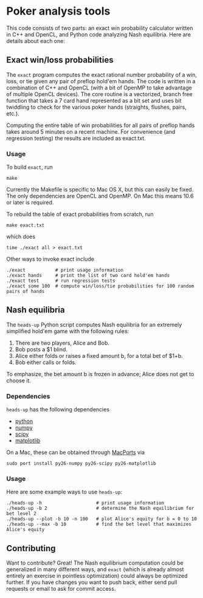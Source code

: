 Poker analysis tools
====================

This code consists of two parts: an exact win probability calculator written
in C++ and OpenCL, and Python code analyzing Nash equilibria.  Here are
details about each one:

Exact win/loss probabilities
----------------------------

The `exact` program computes the exact rational number probability of a win,
loss, or tie given any pair of preflop hold'em hands.  The code is written in
a combination of C++ and OpenCL (with a bit of OpenMP to take advantage of
multiple OpenCL devices).  The core routine is a vectorized, branch free
function that takes a 7 card hand represented as a bit set and uses bit
twiddling to check for the various poker hands (straights, flushes, pairs, etc.).

Computing the entire table of win probabilities for all pairs of preflop hands
takes around 5 minutes on a recent machine.  For convenience (and regression
testing) the results are included as exact.txt.

### Usage

To build `exact`, run

    make

Currently the Makefile is specific to Mac OS X, but this can easily be fixed.
The only dependencies are OpenCL and OpenMP.  On Mac this means 10.6 or later
is required.

To rebuild the table of exact probabilities from scratch, run

    make exact.txt

which does

    time ./exact all > exact.txt

Other ways to invoke exact include

    ./exact           # print usage information
    ./exact hands     # print the list of two card hold'em hands
    ./exact test      # run regression tests
    ./exact some 100  # compute win/loss/tie probabilities for 100 random pairs of hands

Nash equilibria
---------------

The `heads-up` Python script computes Nash equilibria for an extremely simplified
hold'em game with the following rules:

1. There are two players, Alice and Bob.
2. Bob posts a $1 blind.
3. Alice either folds or raises a fixed amount b, for a total bet of $1+b.
4. Bob either calls or folds.

To emphasize, the bet amount b is frozen in advance; Alice does not get to choose it.

### Dependencies

`heads-up` has the following dependencies

* [python](http://python.org)
* [numpy](http://numpy.scipy.org)
* [scipy](http://www.scipy.org)
* [matplotlib](http://matplotlib.sourceforge.net)

On a Mac, these can be obtained through [MacPorts](http://www.macports.org) via

    sudo port install py26-numpy py26-scipy py26-matplotlib

### Usage

Here are some example ways to use `heads-up`:

    ./heads-up -h                    # print usage information
    ./heads-up -b 2                  # determine the Nash equilibrium for bet level 2
    ./heads-up --plot -b 10 -n 100   # plot Alice's equity for b = 0 to 10
    ./heads-up --max -b 10           # find the bet level that maximizes Alice's equity

Contributing
------------

Want to contribute?  Great!  The Nash equilibrium computation could be generalized in
many different ways, and `exact` (which is already almost entirely an exercise in
pointless optimization) could always be optimized further.  If you have changes you
want to push back, either send pull requests or email to ask for commit access.
